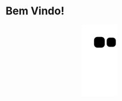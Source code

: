 # Bem Vindo!

<div align="center">
<img src="https://github.com/Paivaas/Paivaas/blob/output/github-contribution-grid-snake.svg">
</div>
